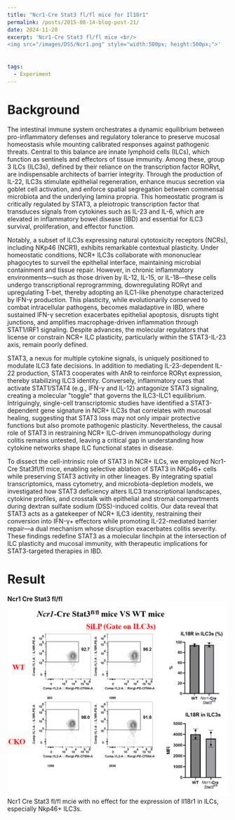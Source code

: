 ```yaml
---
title: "Ncr1-Cre Stat3 fl/fl mice for Il18r1"
permalink: /posts/2015-08-14-blog-post-21/
date: 2024-11-20
excerpt: 'Ncr1-Cre Stat3 fl/fl mice <br/>
<img src="/images/DSS/Ncr1.png" style="width:500px; height:500px;">'


tags:
  - Experiment
---
```


Background
======
The intestinal immune system orchestrates a dynamic equilibrium between pro-inflammatory defenses and regulatory tolerance to preserve mucosal homeostasis while mounting calibrated responses against pathogenic threats. Central to this balance are innate lymphoid cells (ILCs), which function as sentinels and effectors of tissue immunity. Among these, group 3 ILCs (ILC3s), defined by their reliance on the transcription factor RORγt, are indispensable architects of barrier integrity. Through the production of IL-22, ILC3s stimulate epithelial regeneration, enhance mucus secretion via goblet cell activation, and enforce spatial segregation between commensal microbiota and the underlying lamina propria. This homeostatic program is critically regulated by STAT3, a pleiotropic transcription factor that transduces signals from cytokines such as IL-23 and IL-6, which are elevated in inflammatory bowel disease (IBD) and essential for ILC3 survival, proliferation, and effector function.

Notably, a subset of ILC3s expressing natural cytotoxicity receptors (NCRs), including NKp46 (NCR1), exhibits remarkable contextual plasticity. Under homeostatic conditions, NCR+ ILC3s collaborate with mononuclear phagocytes to surveil the epithelial interface, maintaining microbial containment and tissue repair. However, in chronic inflammatory environments—such as those driven by IL-12, IL-15, or IL-18—these cells undergo transcriptional reprogramming, downregulating RORγt and upregulating T-bet, thereby adopting an ILC1-like phenotype characterized by IFN-γ production. This plasticity, while evolutionarily conserved to combat intracellular pathogens, becomes maladaptive in IBD, where sustained IFN-γ secretion exacerbates epithelial apoptosis, disrupts tight junctions, and amplifies macrophage-driven inflammation through STAT1/IRF1 signaling. Despite advances, the molecular regulators that license or constrain NCR+ ILC plasticity, particularly within the STAT3-IL-23 axis, remain poorly defined.

STAT3, a nexus for multiple cytokine signals, is uniquely positioned to modulate ILC3 fate decisions. In addition to mediating IL-23-dependent IL-22 production, STAT3 cooperates with AhR to reinforce RORγt expression, thereby stabilizing ILC3 identity. Conversely, inflammatory cues that activate STAT1/STAT4 (e.g., IFN-γ and IL-12) antagonize STAT3 signaling, creating a molecular "toggle" that governs the ILC3-ILC1 equilibrium. Intriguingly, single-cell transcriptomic studies have identified a STAT3-dependent gene signature in NCR+ ILC3s that correlates with mucosal healing, suggesting that STAT3 loss may not only impair protective functions but also promote pathogenic plasticity. Nevertheless, the causal role of STAT3 in restraining NCR+ ILC-driven immunopathology during colitis remains untested, leaving a critical gap in understanding how cytokine networks shape ILC functional states in disease.

To dissect the cell-intrinsic role of STAT3 in NCR+ ILCs, we employed Ncr1-Cre Stat3fl/fl mice, enabling selective ablation of STAT3 in NKp46+ cells while preserving STAT3 activity in other lineages. By integrating spatial transcriptomics, mass cytometry, and microbiota-depletion models, we investigated how STAT3 deficiency alters ILC3 transcriptional landscapes, cytokine profiles, and crosstalk with epithelial and stromal compartments during dextran sulfate sodium (DSS)-induced colitis. Our data reveal that STAT3 acts as a gatekeeper of NCR+ ILC3 identity, restraining their conversion into IFN-γ+ effectors while promoting IL-22-mediated barrier repair—a dual mechanism whose disruption exacerbates colitis severity. These findings redefine STAT3 as a molecular linchpin at the intersection of ILC plasticity and mucosal immunity, with therapeutic implications for STAT3-targeted therapies in IBD.




Result
======
**Ncr1 Cre Stat3 fl/fl**<br/><img src="/images/DSS/Ncr1.png"><br/>
Ncr1 Cre Stat3 fl/fl mcie with no effect for the expression of Il18r1 in ILCs, especially Nkp46+ ILC3s.

